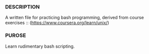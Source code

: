 ### DESCRIPTION 

A written file for practicing bash programming, derived from course 
exercises :: (https://www.coursera.org/learn/unix/)

### PUROSE

Learn rudimentary bash scripting.

###
